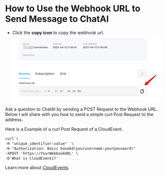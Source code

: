 # **How to Use the Webhook URL to Send Message to ChatAI**

- Click the **copy icon** to copy the webhook url.
   ![](images/getlink.png)

Ask a question to ChatAI by sending a POST Request to the Webhook URL. Below I will share with you how to send a simple curl Post Request to the address.

Here is a Example of a curl Post Request of a CloudEvent.
```shell
curl \
-H "unique_identifier:value"  \
-H "Authorization: Basic base64(yourusername:yourpassword)"
-XPOST 'https://YourWebbookURL' \
-D'What is CloudEvents?'
```

Learn more about [CloudEvents](https://cloudevents.io).